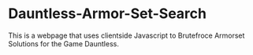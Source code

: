 # Dauntless-Armor-Set-Search
This is a webpage that uses clientside Javascript to Brutefroce Armorset Solutions for the Game Dauntless.

